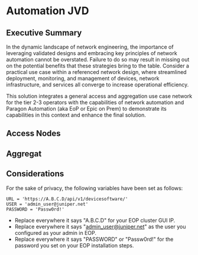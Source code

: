 # Automation JVD

## Executive Summary

In the dynamic landscape of network engineering, the importance of leveraging validated designs and embracing key principles of network automation cannot be overstated. Failure to do so may result in missing out on the potential benefits that these strategies bring to the table. Consider a practical use case within a referenced network design, where streamlined deployment, monitoring, and management of devices, network infrastructure, and services all converge to increase operational efficiency.

This solution integrates a general access and aggregation use case network for the tier 2-3 operators with the capabilities of network automation and Paragon Automation (aka EoP or Epic on Prem) to demonstrate its capabilities in this context and enhance the final solution.

## Access Nodes

## Aggregat


## Considerations

For the sake of privacy, the following variables have been set as follows:

    URL = 'https://A.B.C.D/api/v1/devicesoftware/'
    USER = 'admin_user@juniper.net'
    PASSWORD = 'Passw0rd!'

- Replace everywhere it says "A.B.C.D" for your EOP cluster GUI IP.
- Replace everywhere it says "admin_user@juniper.net" as the user you configured as your admin in EOP.
- Replace everywhere it says "PASSWORD" or "Passw0rd!" for the password you set on your EOP installation steps.
